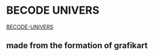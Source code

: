# BECODE UNIVERS

[BECODE-UNIVERS](https://chardonfrancois.github.io/becodeUnivers-threejs/)

## made from the formation of grafikart
